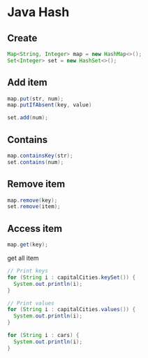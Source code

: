 # Java Hash
## Create
```java
Map<String, Integer> map = new HashMap<>();
Set<Integer> set = new HashSet<>();
```

## Add item
```java
map.put(str, num);
map.putIfAbsent(key, value)

set.add(num);
```

## Contains
```java
map.containsKey(str);
set.contains(num);
```
## Remove item
```java
map.remove(key);
set.remove(item);
```

## Access item
```java
map.get(key);
```

get all item
```java
// Print keys
for (String i : capitalCities.keySet()) {
  System.out.println(i);
}

// Print values
for (String i : capitalCities.values()) {
  System.out.println(i);
}
```

```java
for (String i : cars) {
  System.out.println(i);
}
```



